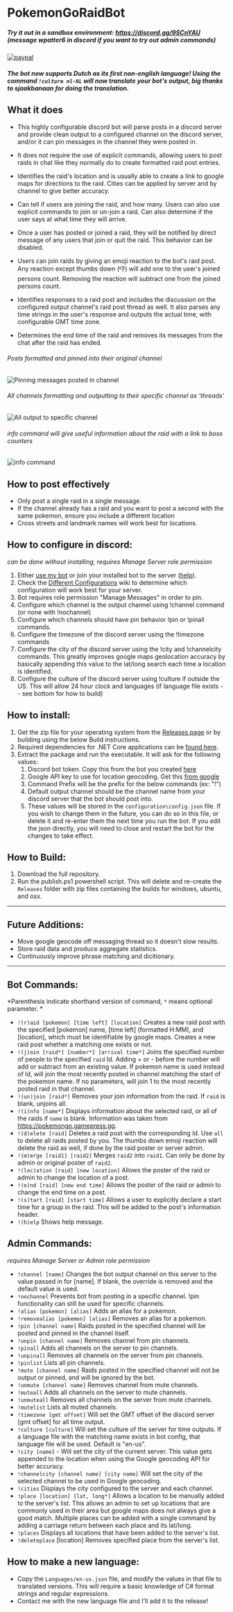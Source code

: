 # PokemonGoRaidBot

##### Try it out in a sandbox environment: https://discord.gg/9SCnYAU (message wpatter6 in discord if you want to try out admin commands)

[![paypal](https://www.paypalobjects.com/en_US/i/btn/btn_donateCC_LG.gif)](https://www.paypal.com/cgi-bin/webscr?cmd=_s-xclick&hosted_button_id=CN6DDHGYPZD9A)

##### The bot now supports Dutch as its first non-english language!  Using the command `!culture nl-NL` will now translate your bot's output, big thanks to sjaakbanaan for doing the translation.

## What it does
- This highly configurable discord bot will parse posts in a discord server and provide clean output to a configured channel on the discord server, and/or it can pin messages in the channel they were posted in.  

- It does not require the use of explicit commands, allowing users to post raids in chat like they normally do to create formatted raid post entries.

- Identifies the raid's location and is usually able to create a link to google maps for directions to the raid.  Cities can be applied by server and by channel to give better accuracy.

- Can tell if users are joining the raid, and how many.  Users can also use explicit commands to join or un-join a raid.  Can also determine if the user says at what time they will arrive.

- Once a user has posted or joined a raid, they will be notified by direct message of any users that join or quit the raid.  This behavior can be disabled.

- Users can join raids by giving an emoji reaction to the bot's raid post.  Any reaction except thumbs down (👎) will add one to the user's joined persons count.  Removing the reaction will subtract one from the joined persons count.

- Identifies responses to a raid post and includes the discussion on the configured output channel's raid post thread as well.  It also parses any time strings in the user's response and outputs the actual time, with configurable GMT time zone.

- Determines the end time of the raid and removes its messages from the chat after the raid has ended.

###### *Posts formatted and pinned into their original channel*
![Pinning messages posted in channel](http://i.imgur.com/1JgHR2F.png)

###### *All channels formatting and outputting to their specific channel as 'threads'*
![All output to specific channel](https://imgur.com/CDvSLCY.png)

###### *info command will give useful information about the raid with a link to boss counters*
![info command](http://i.imgur.com/7LN3Asy.png)

## How to post effectively
* Only post a single raid in a single message.
* If the channel already has a raid and you want to post a second with the same pokemon, ensure you include a different location
* Cross streets and landmark names will work best for locations.

## How to configure in discord:
*can be done without installing, requires Manage Server role permission*
1. Either [use my bot](https://discordapp.com/oauth2/authorize?&client_id=347493806695776256&scope=bot&permissions=0) or join your installed bot to the server ([help](https://stackoverflow.com/a/37743722/711674)).
1. Check the [Different Configurations](https://github.com/wpatter6/PokemonGoDiscordRaidBot/wiki/Different-Configurations) wiki to determine which configuration will work best for your server.
1. Bot requires role permission "Manage Messages" in order to pin.
1. Configure which channel is the output channel using !channel command (or none with !nochannel)
1. Configure which channels should have pin behavior !pin or !pinall commands.
1. Configure the timezone of the discord server using the !timezone commands
1. Configure the city of the discord server using the !city and !channelcity commands.  This greatly improves google maps geolocation accuracy by basically appending this value to the lat/long search each time a location is identified.
1. Configure the culture of the discord server using !culture if outside the US.  This will allow 24 hour clock and languages (if language file exists -- see bottom for how to build)

## How to install:
1. Get the zip file for your operating system from the [Releases page](https://github.com/wpatter6/PokemonGoDiscordRaidBot/releases/latest) or by building using the below Build instructions.
1. Required dependencies for .NET Core applications can be [found here](https://github.com/dotnet/core/blob/master/Documentation/prereqs.md).
1. Extract the package and run the executable.  It will ask for the following values:
    1. Discord bot token.  Copy this from the bot you created [here](https://discordapp.com/developers/applications/me)
    1. Google API key to use for location geocoding.  Get this [from google](https://developers.google.com/maps/documentation/geocoding/get-api-key)
    1. Command Prefix will be the prefix for the below commands (ex: "!")
    1. Default output channel should be the channel name from your discord server that the bot should post into.
    1. These values will be stored in the `configuration\config.json` file.  If you wish to change them in the future, you can do so in this file, or delete it and re-enter them the next time you run the bot.  If you edit the json directly, you will need to close and restart the bot for the changes to take effect.

## How to Build:
1. Download the full repository.
1. Run the publish.ps1 powershell script.  This will delete and re-create the `Releases` folder with zip files containing the builds for windows, ubuntu, and osx.

<hr/>

## Future Additions:
* Move google geocode off messaging thread so it doesn't slow results.
* Store raid data and produce aggregate statistics.
* Continuously improve phrase matching and dicitionary.

<hr/>

## Bot Commands:
*Parenthesis indicate shorthand version of command, `*` means optional parameter. *
* `!(r)aid [pokemon] [time left] [location]` Creates a new raid post with the specified [pokemon] name, [time left] (formatted H:MM), and [location], which must be identifiable by google maps.  Creates a new raid post whether a matching one exists or not.
* `!(j)oin [raid*] [number*] [arrival time*]` Joins the specified number of people to the specified `raid` Id.  Adding + or - before the number will add or subtract from an existing value.  If pokemon name is used instead of Id, will join the most recently posted in channel matching the start of the pokemon name.  If no parameters, will join 1 to the most recently posted raid in that channel.
* `!(un)join [raid*]` Removes your join information from the raid.  If `raid` is blank, unjoins all.
* `!(i)nfo [name*]` Displays information about the selected raid, or all of the raids if `name` is blank.  Information was taken from https://pokemongo.gamepress.gg.
* `!(d)elete [raid]` Deletes a raid post with the corresponding Id.  Use `all` to delete all raids posted by you.  The thumbs down emoji reaction will delete the raid as well, if done by the raid poster or server admin.
* `!(m)erge [raid1] [raid2]` Merges `raid2` into `raid1`.  Can only be done by admin or original poster of `raid2`.
* `!(loc)ation [raid] [new location]` Allows the poster of the raid or admin to change the location of a post.
* `!(e)nd [raid] [new end time]` Allows the poster of the raid or admin to change the end time on a post.
* `!(s)tart [raid] [start time]` Allows a user to explicitly declare a start time for a group in the raid.  This will be added to the post's information header.
* `!(h)elp` Shows help message.

## Admin Commands:
*requires Manage Server or Admin role permission*
* `!channel [name]` Changes the bot output channel on this server to the value passed in for [name].  If blank, the override is removed and the default value is used.
* `!nochannel` Prevents bot from posting in a specific channel. !pin functionality can still be used for specific channels.
* `!alias [pokemon] [alias]` Adds an alias for a pokemon.
* `!removealias [pokemon] [alias]` Removes an alias for a pokemon.
* `!pin [channel name]` Raids posted in the specified channel will be posted and pinned in the channel itself.
* `!unpin [channel name]` Removes channel from pin channels.
* `!pinall` Adds all channels on the server to pin channels.
* `!unpinall` Removes all channels on the server from pin channels.
* `!pinlist` Lists all pin channels.
* `!mute [channel name]` Raids posted in the specified channel will not be output or pinned, and will be ignored by the bot.
* `!unmute [channel name]` Removes channel from mute channels.
* `!muteall` Adds all channels on the server to mute channels.
* `!unmuteall` Removes all channels on the server from mute channels.
* `!mutelist` Lists all muted channels.
* `!timezone [gmt offset]` Will set the GMT offset of the discord server [gmt offset] for all time output.
* `!culture [culture]` Will set the culture of the server for time outputs.  If a language file with the matching name exists in bot config, that language file will be used.  Default is \"en-us\".
* `!city [name]` - Will set the city of the current server.  This value gets appended to the location when using the Google geocoding API for better accuracy.
* `!channelcity [channel name] [city name]` Will set the city of the selected channel to be used in Google geocoding.
* `!cities` Displays the city configured to the server and each channel.
* `!place [location] [lat, long*]` Allows a location to be manually added to the server's list.  This allows an admin to set up locations that are commonly used in their area but google maps does not always give a good match.   Multiple places can be added with a single command by adding a carriage return between each place and its lat/long.
* `!places` Displays all locations that have been added to the server's list.
* `!deleteplace` [location] Removes specified place from the server's list.

## How to make a new language:
* Copy the `Languages/en-us.json` file, and modify the values in that file to translated versions.  This will require a basic knowledge of C# format strings and regular expressions.
* Contact me with the new language file and I'll add it to the release!
